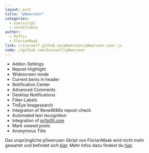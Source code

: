 ```yaml
---
layout: post
title: "p0weruser"
categories:
  - userscript
  - installable
author:
  - PoTTii
  - FlorianMaak 
link: //scarwolf.github.io/p0weruser/p0weruser.user.js
code: //github.com/Scarwolf/p0weruser
---
```


- Addon-Settings
- Repost-Highlight
- Widescreen mode
- Current benis in header
- Notification Center
- Advanced Comments
- Desktop Notifications
- Filter-Labels
- TinEye Imagesearch
- Integration of Rene8888s repost-check
- Automated text recognition
- Integration of [pr0p0ll.com](https://pr0p0ll.com)
- Mark viewed posts
- Anonymous Title

Das ursprüngliche p0weruser-Skript von FlorianMaak wird nicht mehr gewartet und befindet sich [hier](https://github.com/FlorianMaak/p0weruser). Mehr Infos dazu findest du [hier](https://pr0gramm.com/new/3887709).
